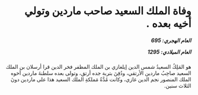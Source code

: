 <h1 dir="rtl">وفاة الملك السعيد صاحب ماردين وتولي أخيه بعده .</h1>

<h5 dir="rtl">العام الهجري:  695

العام الميلادي: 1295

</h5>

<p dir="rtl">هو المَلِكُ السعيدُ شمس الدين إيلغازي بن الملك المظفر فخر الدين قرا أرسلان بن الملك السعيد صاحِبُ ماردين الأرتقي، ودُفِنَ بتربة جده أرتق، وتولى بعده سلطنةَ ماردين أخوه الملك المنصور نجم الدين غازي، وكانت مُدَّةُ مَملكةِ الملك السعيد هذا على ماردين دونَ الثلاث سنين.</p></br>
